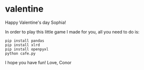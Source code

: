 # valentine



Happy Valentine's day Sophia!

In order to play this little game I made for you, all you need to do is:

```
pip install pandas
pip install xlrd
pip install openpyxl
python cafe.py
```

I hope you have fun! 
Love, Conor